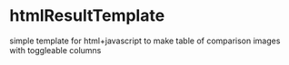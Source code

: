 # htmlResultTemplate
simple template for html+javascript to make table of comparison images with toggleable columns

